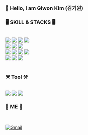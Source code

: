 <div >
  
### 👋 Hello, I am Giwon Kim (김기원)


### 🖥️ SKILL & STACKS 🖥️  

<br>
  
  <img src="https://img.shields.io/badge/html-E34F26?style=flat&logo=html5&logoColor=white">
  <img src="https://img.shields.io/badge/css-1572B6?style=flat&logo=css3&logoColor=white">
  <img src="https://img.shields.io/badge/javascript-F7DF1E?style=flat&logo=javascript&logoColor=black">
  <img src="https://img.shields.io/badge/Vue-#4FC08D?style=flat&logo=Vue.js&logoColor=black">
  
  <br>
  <img src="https://img.shields.io/badge/react-61DAFB?style=flat&logo=react&logoColor=black"> 
  <img src="https://img.shields.io/badge/jquery-0769AD?style=flat&logo=jquery&logoColor=white">
  <img src="https://img.shields.io/badge/c-A8B9CC?style=flat-flat&logo=c&logoColor=white"/>
  <br>
  <img src="https://img.shields.io/badge/java-007396?style=flat&logo=java&logoColor=white"> 
  <img src="https://img.shields.io/badge/python-3776AB?style=flat&logo=python&logoColor=white">  
  <img src="https://img.shields.io/badge/springboot-6DB33F?style=flat&logo=springboot&logoColor=white">  
  <img src="https://img.shields.io/badge/mySQL-4479A1?style=flat&logo=mySQL&logoColor=white"> 
  <br>
  <img src="https://img.shields.io/badge/amazonaws-232F3E?style=flat&logo=AWS&logoColor=white">   
  <img src="https://img.shields.io/badge/github-181717?style=flat&logo=github&logoColor=white">
  <img src="https://img.shields.io/badge/git-F05032?style=flat&logo=git&logoColor=white">
  <br>


<br>

### ⚒️ Tool ⚒️


<br>

<img src="https://img.shields.io/badge/Visual Studio Code-007ACC?style=flat-square&logo=Visual Studio Code&logoColor=white">
<img src="https://img.shields.io/badge/Visual Studio-5C2D91?style=flat-square&logo=Visual Studio&logoColor=white">
<img src="https://img.shields.io/badge/Eclipse IDE-2C2255?style=flat-square&logo=Eclipse IDE&logoColor=white">

<br>

### 🐰 ME 🐰

<br>

<!-- [![KakaoTalk](https://img.shields.io/badge/KakaoTalk-FFCD00?logo=kakaotalk&logoColor=white)](https://namecard.kakao.com/kimgiwon) --> 
[![Gmail](https://img.shields.io/badge/-rldnjs3413@gmail.com-EA4335?logo=gmail&logoColor=white)](mailto:rldnjs3413@gmail.com)
<!-- [![Instagram](https://img.shields.io/badge/-@K__origin-E4405F?logo=instagram&logoColor=white)](https://www.instagram.com/k__origin) -->


</div> 
